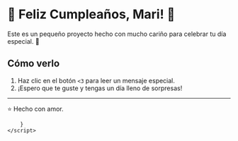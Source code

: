 # 🎉 Feliz Cumpleaños, Mari! 🎉

Este es un pequeño proyecto hecho con mucho cariño para celebrar tu día especial. 🌸

## Cómo verlo
1. Haz clic en el botón `<3` para leer un mensaje especial.
2. ¡Espero que te guste y tengas un día lleno de sorpresas!

---

⭐ Hecho con amor.

        }
    </script>
</body>
</html>
